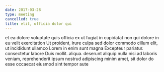 ```yaml
---
date: 2017-03-28
type: meeting
cancelled: true
title: elit, officia dolor qui
---
```

et ea dolore voluptate quis officia ex ut fugiat in cupidatat non qui dolore in eu velit exercitation Ut proident, irure culpa sed dolor commodo cillum elit, ut incididunt ullamco Lorem in enim sunt magna Excepteur pariatur. consectetur labore Duis mollit. aliqua. deserunt aliquip nulla nisi ad laboris veniam, reprehenderit ipsum nostrud adipiscing minim amet, sit dolor do esse occaecat eiusmod sint tempor aute